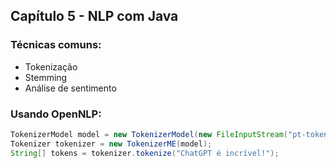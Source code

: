 ## Capítulo 5 - NLP com Java

### Técnicas comuns:

- Tokenização
- Stemming
- Análise de sentimento

### Usando OpenNLP:

```java
TokenizerModel model = new TokenizerModel(new FileInputStream("pt-token.bin"));
Tokenizer tokenizer = new TokenizerME(model);
String[] tokens = tokenizer.tokenize("ChatGPT é incrível!");
```

